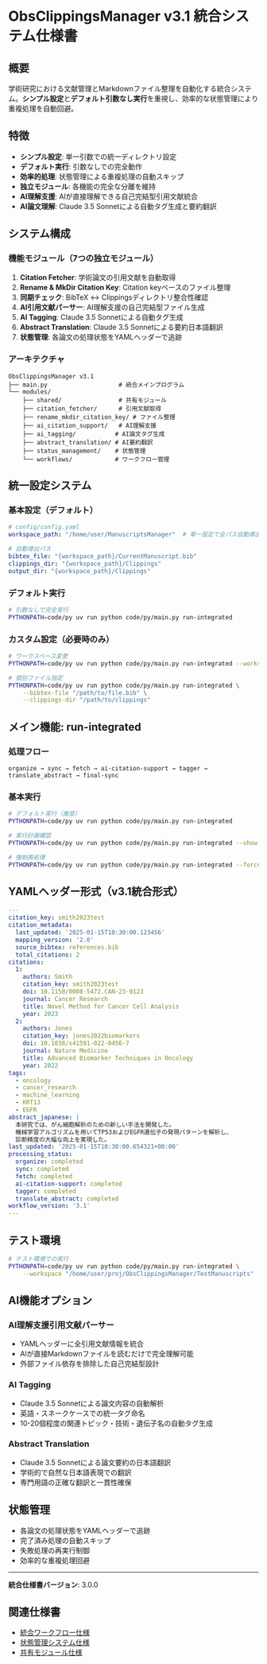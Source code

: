 # ObsClippingsManager v3.1 統合システム仕様書

## 概要
学術研究における文献管理とMarkdownファイル整理を自動化する統合システム。**シンプル設定**と**デフォルト引数なし実行**を重視し、効率的な状態管理により重複処理を自動回避。

## 特徴
- **シンプル設定**: 単一引数での統一ディレクトリ設定
- **デフォルト実行**: 引数なしでの完全動作
- **効率的処理**: 状態管理による重複処理の自動スキップ
- **独立モジュール**: 各機能の完全な分離を維持
- **AI理解支援**: AIが直接理解できる自己完結型引用文献統合
- **AI論文理解**: Claude 3.5 Sonnetによる自動タグ生成と要約翻訳

## システム構成

### 機能モジュール（7つの独立モジュール）
1. **Citation Fetcher**: 学術論文の引用文献を自動取得
2. **Rename & MkDir Citation Key**: Citation keyベースのファイル整理
3. **同期チェック**: BibTeX ↔ Clippingsディレクトリ整合性確認
4. **AI引用文献パーサー**: AI理解支援の自己完結型ファイル生成
5. **AI Tagging**: Claude 3.5 Sonnetによる自動タグ生成
6. **Abstract Translation**: Claude 3.5 Sonnetによる要約日本語翻訳
7. **状態管理**: 各論文の処理状態をYAMLヘッダーで追跡

### アーキテクチャ
```
ObsClippingsManager v3.1
├── main.py                    # 統合メインプログラム
└── modules/
    ├── shared/                # 共有モジュール
    ├── citation_fetcher/      # 引用文献取得
    ├── rename_mkdir_citation_key/ # ファイル整理
    ├── ai_citation_support/   # AI理解支援
    ├── ai_tagging/           # AI論文タグ生成
    ├── abstract_translation/ # AI要約翻訳
    ├── status_management/    # 状態管理
    └── workflows/            # ワークフロー管理
```

## 統一設定システム

### 基本設定（デフォルト）
```yaml
# config/config.yaml
workspace_path: "/home/user/ManuscriptsManager"  # 単一設定で全パス自動導出

# 自動導出パス
bibtex_file: "{workspace_path}/CurrentManuscript.bib"
clippings_dir: "{workspace_path}/Clippings"
output_dir: "{workspace_path}/Clippings"
```

### デフォルト実行
```bash
# 引数なしで完全実行
PYTHONPATH=code/py uv run python code/py/main.py run-integrated
```

### カスタム設定（必要時のみ）
```bash
# ワークスペース変更
PYTHONPATH=code/py uv run python code/py/main.py run-integrated --workspace "/path/to/workspace"

# 個別ファイル指定
PYTHONPATH=code/py uv run python code/py/main.py run-integrated \
    --bibtex-file "/path/to/file.bib" \
    --clippings-dir "/path/to/clippings"
```

## メイン機能: run-integrated

### 処理フロー
```
organize → sync → fetch → ai-citation-support → tagger → translate_abstract → final-sync
```

### 基本実行
```bash
# デフォルト実行（推奨）
PYTHONPATH=code/py uv run python code/py/main.py run-integrated

# 実行計画確認
PYTHONPATH=code/py uv run python code/py/main.py run-integrated --show-plan

# 強制再処理
PYTHONPATH=code/py uv run python code/py/main.py run-integrated --force-reprocess
```

## YAMLヘッダー形式（v3.1統合形式）

```yaml
---
citation_key: smith2023test
citation_metadata:
  last_updated: '2025-01-15T10:30:00.123456'
  mapping_version: '2.0'
  source_bibtex: references.bib
  total_citations: 2
citations:
  1:
    authors: Smith
    citation_key: smith2023test
    doi: 10.1158/0008-5472.CAN-23-0123
    journal: Cancer Research
    title: Novel Method for Cancer Cell Analysis
    year: 2023
  2:
    authors: Jones
    citation_key: jones2022biomarkers
    doi: 10.1038/s41591-022-0456-7
    journal: Nature Medicine
    title: Advanced Biomarker Techniques in Oncology
    year: 2022
tags:
  - oncology
  - cancer_research
  - machine_learning
  - KRT13
  - EGFR
abstract_japanese: |
  本研究では、がん細胞解析のための新しい手法を開発した。
  機械学習アルゴリズムを用いてTP53およびEGFR遺伝子の発現パターンを解析し、
  診断精度の大幅な向上を実現した。
last_updated: '2025-01-15T10:30:00.654321+00:00'
processing_status:
  organize: completed
  sync: completed
  fetch: completed
  ai-citation-support: completed
  tagger: completed
  translate_abstract: completed
workflow_version: '3.1'
---
```

## テスト環境

```bash
# テスト環境での実行
PYTHONPATH=code/py uv run python code/py/main.py run-integrated \
    --workspace "/home/user/proj/ObsClippingsManager/TestManuscripts"
```

## AI機能オプション

### AI理解支援引用文献パーサー
- YAMLヘッダーに全引用文献情報を統合
- AIが直接Markdownファイルを読むだけで完全理解可能
- 外部ファイル依存を排除した自己完結型設計

### AI Tagging
- Claude 3.5 Sonnetによる論文内容の自動解析
- 英語・スネークケースでの統一タグ命名
- 10-20個程度の関連トピック・技術・遺伝子名の自動タグ生成

### Abstract Translation
- Claude 3.5 Sonnetによる論文要約の日本語翻訳
- 学術的で自然な日本語表現での翻訳
- 専門用語の正確な翻訳と一貫性確保

## 状態管理

- 各論文の処理状態をYAMLヘッダーで追跡
- 完了済み処理の自動スキップ
- 失敗処理の再実行制御
- 効率的な重複処理回避

---

**統合仕様書バージョン**: 3.0.0

## 関連仕様書
- [統合ワークフロー仕様](./integrated_workflow_specification.md)
- [状態管理システム仕様](./status_management_specification.md)
- [共有モジュール仕様](./shared_modules_specification.md)

